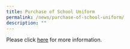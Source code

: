 ```yaml
---
title: Purchase of School Uniform
permalink: /news/purchase-of-school-uniform/
description: ""
---
```

<p>Please click&nbsp;<a href="/files/2022%20Student%20Mart%20Flyer.pdf" target="_blank" rel="noopener">here</a>&nbsp;for more information.</p>